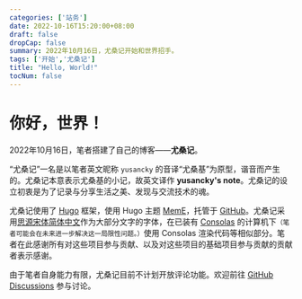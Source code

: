 ```yaml
---
categories: ['站务']
date: 2022-10-16T15:20:00+08:00
draft: false
dropCap: false
summary: 2022年10月16日，尤桑记开始和世界招手。
tags: ['开始','尤桑记']
title: "Hello, World!"
tocNum: false
---
```


# 你好，世界！

2022年10月16日，笔者搭建了自己的博客——**尤桑记**。

“尤桑记”一名是以笔者英文昵称 `yusancky` 的音译“尤桑基”为原型，谐音而产生的。尤桑记本意表示尤桑基的小记，故英文译作 **yusancky's note**。尤桑记的设立初衷是为了记录与分享生活之美、发现与交流技术的魂。

尤桑记使用了 [Hugo](https://gohugo.io/) 框架，使用 Hugo 主题 [MemE](https://github.com/reuixiy/hugo-theme-meme)，托管于 [GitHub](https://github.com/)。尤桑记采用[思源宋体简体中文](https://fonts.adobe.com/fonts/source-han-serif-simplified-chinese)作为大部分文字的字体，在已装有 [Consolas](https://learn.microsoft.com/en-us/typography/font-list/consolas) 的计算机下<small>（笔者可能会在未来进一步解决这一局限性问题。）</small>使用 Consolas 渲染代码等相似部分。笔者在此感谢所有对这些项目参与贡献、以及对这些项目的基础项目参与贡献的贡献者表示感谢。

由于笔者自身能力有限，尤桑记目前不计划开放评论功能。欢迎前往 [GitHub Discussions](https://github.com/yusancky/yusancky.github.io/discussions) 参与讨论。